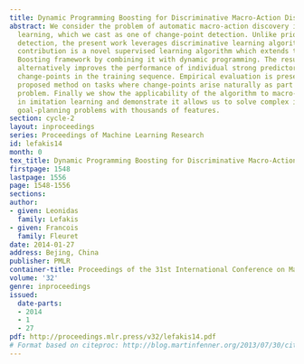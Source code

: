 ```yaml
---
title: Dynamic Programming Boosting for Discriminative Macro-Action Discovery
abstract: We consider the problem of automatic macro-action discovery in imitation
  learning, which we cast as one of change-point detection. Unlike prior work in change-point
  detection, the present work leverages discriminative learning algorithms. Our main
  contribution is a novel supervised learning algorithm which extends the classical
  Boosting framework by combining it with dynamic programming. The resulting process
  alternatively improves the performance of individual strong predictors and the estimated
  change-points in the training sequence. Empirical evaluation is presented for the
  proposed method on tasks where change-points arise naturally as part of a classification
  problem. Finally we show the applicability of the algorithm to macro-action discovery
  in imitation learning and demonstrate it allows us to solve complex image-based
  goal-planning problems with thousands of features.
section: cycle-2
layout: inproceedings
series: Proceedings of Machine Learning Research
id: lefakis14
month: 0
tex_title: Dynamic Programming Boosting for Discriminative Macro-Action Discovery
firstpage: 1548
lastpage: 1556
page: 1548-1556
sections: 
author:
- given: Leonidas
  family: Lefakis
- given: Francois
  family: Fleuret
date: 2014-01-27
address: Bejing, China
publisher: PMLR
container-title: Proceedings of the 31st International Conference on Machine Learning
volume: '32'
genre: inproceedings
issued:
  date-parts:
  - 2014
  - 1
  - 27
pdf: http://proceedings.mlr.press/v32/lefakis14.pdf
# Format based on citeproc: http://blog.martinfenner.org/2013/07/30/citeproc-yaml-for-bibliographies/
---
```

